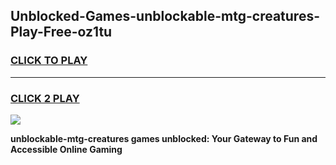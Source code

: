 
## Unblocked-Games-unblockable-mtg-creatures-Play-Free-oz1tu
<h3>
<a href="https://premium76.site?title=unblockable-mtg-creatures&ref=12A">CLICK TO PLAY</a></h3>
<hr>

<h3>
<a href="https://premium76.site?title=unblockable-mtg-creatures&ref=12A">CLICK 2 PLAY</a>
  
</h3>

<a href="https://premium76.site?title=unblockable-mtg-creatures&ref=12A"><img src="https://clearcache.store/games.png"></a>


**unblockable-mtg-creatures games unblocked: Your Gateway to Fun and Accessible Online Gaming**
